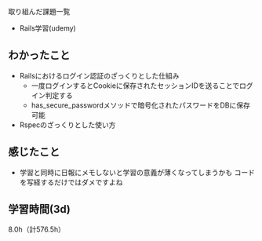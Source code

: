 取り組んだ課題一覧
- Rails学習(udemy)

## わかったこと
- Railsにおけるログイン認証のざっくりとした仕組み
  - 一度ログインするとCookieに保存されたセッションIDを送ることでログイン判定する
  - has_secure_passwordメソッドで暗号化されたパスワードをDBに保存可能
- Rspecのざっくりとした使い方

## 感じたこと
- 学習と同時に日報にメモしないと学習の意義が薄くなってしまうかも
コードを写経するだけではダメですよね


## 学習時間(3d)
8.0h（計576.5h）